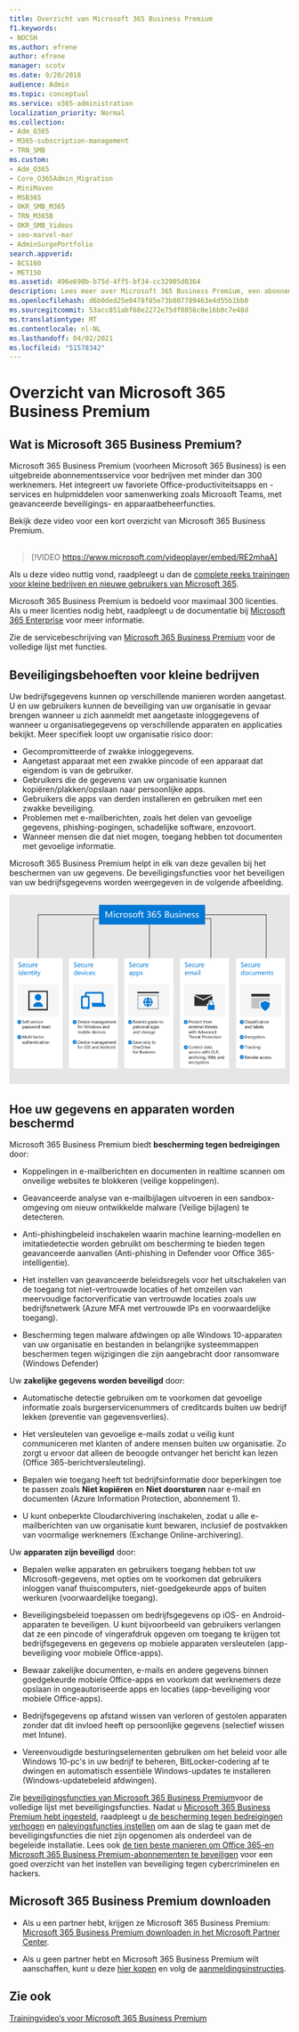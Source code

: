 ```yaml
---
title: Overzicht van Microsoft 365 Business Premium
f1.keywords:
- NOCSH
ms.author: efrene
author: efrene
manager: scotv
ms.date: 9/20/2018
audience: Admin
ms.topic: conceptual
ms.service: o365-administration
localization_priority: Normal
ms.collection:
- Adm_O365
- M365-subscription-management
- TRN_SMB
ms.custom:
- Adm_O365
- Core_O365Admin_Migration
- MiniMaven
- MSB365
- OKR_SMB_M365
- TRN_M365B
- OKR_SMB_Videos
- seo-marvel-mar
- AdminSurgePortfolio
search.appverid:
- BCS160
- MET150
ms.assetid: 496e690b-b75d-4ff5-bf34-cc32905d0364
description: Lees meer over Microsoft 365 Business Premium, een abonnementsservice met Office-productiviteitsapps en geavanceerde bescherming voor uw bedrijf tegen cyberdreigingen.
ms.openlocfilehash: d6b0ded25e0478f85e73b807789463e4d55b1bb0
ms.sourcegitcommit: 53acc851abf68e2272e75df0856c0e16b0c7e48d
ms.translationtype: MT
ms.contentlocale: nl-NL
ms.lasthandoff: 04/02/2021
ms.locfileid: "51578342"
---
```

# <a name="overview-of-microsoft-365-business-premium"></a>Overzicht van Microsoft 365 Business Premium

## <a name="what-is-microsoft-365-business-premium"></a>Wat is Microsoft 365 Business Premium?

Microsoft 365 Business Premium (voorheen Microsoft 365 Business) is een uitgebreide abonnementsservice voor bedrijven met minder dan 300 werknemers. Het integreert uw favoriete Office-productiviteitsapps en -services en hulpmiddelen voor samenwerking zoals Microsoft Teams, met geavanceerde beveiligings- en apparaatbeheerfuncties.

Bekijk deze video voor een kort overzicht van Microsoft 365 Business Premium.<br><br>

> [!VIDEO https://www.microsoft.com/videoplayer/embed/RE2mhaA] 
  
Als u deze video nuttig vond, raadpleegt u dan de [complete reeks trainingen voor kleine bedrijven en nieuwe gebruikers van Microsoft 365](https://support.microsoft.com/office/6ab4bbcd-79cf-4000-a0bd-d42ce4d12816). 

Microsoft 365 Business Premium is bedoeld voor maximaal 300 licenties. Als u meer licenties nodig hebt, raadpleegt u de documentatie bij [Microsoft 365 Enterprise](../enterprise/index.yml) voor meer informatie.

Zie de servicebeschrijving van [Microsoft 365 Business Premium](/office365/servicedescriptions/microsoft-365-service-descriptions/microsoft-365-business-service-description) voor de volledige lijst met functies.
  
## <a name="small-business-security-needs"></a>Beveiligingsbehoeften voor kleine bedrijven

Uw bedrijfsgegevens kunnen op verschillende manieren worden aangetast. U en uw gebruikers kunnen de beveiliging van uw organisatie in gevaar brengen wanneer u zich aanmeldt met aangetaste inloggegevens of wanneer u organisatiegegevens op verschillende apparaten en applicaties bekijkt. Meer specifiek loopt uw organisatie risico door:

- Gecompromitteerde of zwakke inloggegevens.
- Aangetast apparaat met een zwakke pincode of een apparaat dat eigendom is van de gebruiker.
- Gebruikers die de gegevens van uw organisatie kunnen kopiëren/plakken/opslaan naar persoonlijke apps.
- Gebruikers die apps van derden installeren en gebruiken met een zwakke beveiliging.
- Problemen met e-mailberichten, zoals het delen van gevoelige gegevens, phishing-pogingen, schadelijke software, enzovoort.
- Wanneer mensen die dat niet mogen, toegang hebben tot documenten met gevoelige informatie.

Microsoft 365 Business Premium helpt in elk van deze gevallen bij het beschermen van uw gegevens. De beveiligingsfuncties voor het beveiligen van uw bedrijfsgegevens worden weergegeven in de volgende afbeelding.

![Een afbeelding die laat zien hoe M365B uw bedrijf beschermt.](../media/m365businessvalueadd.png)

## <a name="how-your-data-and-devices-are-protected"></a>Hoe uw gegevens en apparaten worden beschermd

Microsoft 365 Business Premium biedt **bescherming tegen bedreigingen** door:

- Koppelingen in e-mailberichten en documenten in realtime scannen om onveilige websites te blokkeren (veilige koppelingen).

- Geavanceerde analyse van e-mailbijlagen uitvoeren in een sandbox-omgeving om nieuw ontwikkelde malware (Veilige bijlagen) te detecteren. 

- Anti-phishingbeleid inschakelen waarin machine learning-modellen en imitatiedetectie worden gebruikt om bescherming te bieden tegen geavanceerde aanvallen (Anti-phishing in Defender voor Office 365-intelligentie). 

- Het instellen van geavanceerde beleidsregels voor het uitschakelen van de toegang tot niet-vertrouwde locaties of het omzeilen van meervoudige factorverificatie van vertrouwde locaties zoals uw bedrijfsnetwerk (Azure MFA met vertrouwde IPs en voorwaardelijke toegang). 

- Bescherming tegen malware afdwingen op alle Windows 10-apparaten van uw organisatie en bestanden in belangrijke systeemmappen beschermen tegen wijzigingen die zijn aangebracht door ransomware (Windows Defender)

Uw **zakelijke gegevens worden beveiligd** door:

- Automatische detectie gebruiken om te voorkomen dat gevoelige informatie zoals burgerservicenummers of creditcards buiten uw bedrijf lekken (preventie van gegevensverlies). 

- Het versleutelen van gevoelige e-mails zodat u veilig kunt communiceren met klanten of andere mensen buiten uw organisatie. Zo zorgt u ervoor dat alleen de beoogde ontvanger het bericht kan lezen (Office 365-berichtversleuteling).

- Bepalen wie toegang heeft tot bedrijfsinformatie door beperkingen toe te passen zoals **Niet kopiëren** en **Niet doorsturen** naar e-mail en documenten (Azure Information Protection, abonnement 1).

- U kunt onbeperkte Cloudarchivering inschakelen, zodat u alle e-mailberichten van uw organisatie kunt bewaren, inclusief de postvakken van voormalige werknemers (Exchange Online-archivering).

Uw **apparaten zijn beveiligd** door:

- Bepalen welke apparaten en gebruikers toegang hebben tot uw Microsoft-gegevens, met opties om te voorkomen dat gebruikers inloggen vanaf thuiscomputers, niet-goedgekeurde apps of buiten werkuren (voorwaardelijke toegang).

- Beveiligingsbeleid toepassen om bedrijfsgegevens op iOS- en Android-apparaten te beveiligen. U kunt bijvoorbeeld van gebruikers verlangen dat ze een pincode of vingerafdruk opgeven om toegang te krijgen tot bedrijfsgegevens en gegevens op mobiele apparaten versleutelen (app-beveiliging voor mobiele Office-apps).

- Bewaar zakelijke documenten, e-mails en andere gegevens binnen goedgekeurde mobiele Office-apps en voorkom dat werknemers deze opslaan in ongeautoriseerde apps en locaties (app-beveiliging voor mobiele Office-apps).

- Bedrijfsgegevens op afstand wissen van verloren of gestolen apparaten zonder dat dit invloed heeft op persoonlijke gegevens (selectief wissen met Intune).

- Vereenvoudigde besturingselementen gebruiken om het beleid voor alle Windows 10-pc's in uw bedrijf te beheren, BitLocker-codering af te dwingen en automatisch essentiële Windows-updates te installeren (Windows-updatebeleid afdwingen).

Zie [beveiligingsfuncties van Microsoft 365 Business Premium](security-features.md)voor de volledige lijst met beveiligingsfuncties. Nadat u [Microsoft 365 Business Premium hebt ingesteld](set-up.md), raadpleegt u [de bescherming tegen bedreigingen verhogen](increase-threat-protection.md) en [nalevingsfuncties instellen](set-up-compliance.md) om aan de slag te gaan met de beveiligingsfuncties die niet zijn opgenomen als onderdeel van de begeleide installatie. Lees ook [de tien beste manieren om Office 365-en Microsoft 365 Business Premium-abonnementen te beveiligen](/office365/admin/security-and-compliance/secure-your-business-data) voor een goed overzicht van het instellen van beveiliging tegen cybercriminelen en hackers.

## <a name="get-microsoft-365-business-premium"></a>Microsoft 365 Business Premium downloaden

- Als u een partner hebt, krijgen ze Microsoft 365 Business Premium: [Microsoft 365 Business Premium downloaden in het Microsoft Partner Center](get-microsoft-365-business.md).

- Als u geen partner hebt en Microsoft 365 Business Premium wilt aanschaffen, kunt u deze [hier kopen](https://www.microsoft.com/microsoft-365/business) en volg de [aanmeldingsinstructies](sign-up.md).

## <a name="see-also"></a>Zie ook

[Trainingvideo‘s voor Microsoft 365 Business Premium](https://support.microsoft.com/office/6ab4bbcd-79cf-4000-a0bd-d42ce4d12816)